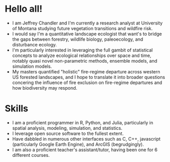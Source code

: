 # Hello all!

- I am Jeffrey Chandler and I'm currently a research analyst at University of Montana studying future vegetation transitions and wildfire risk.
- I would say I'm a quantitative landscape ecologist that want's to bridge the gaps between forestry, wildlife biology, paleoecology, and disturbance ecology.
- I'm particularly interested in leveraging the full gambit of statistical concepts to analyze ecological relationships over space and time, notably quasi novel non-parametric methods, ensemble models, and simulation models.
- My masters quantified "holistic" fire-regime departure across western US forested landscapes, and I hope to translate it into broader questions concering the influence of fire exclusion on fire-regime departures and how biodiversity may respond.

# Skills

- I am a proficient programmer in R, Python, and Julia, particularly in spatial analysis, modeling, simulation, and statistics.
- I leverage open source software to the fullest extent.
- Have dabbled in numerous other interfaces such as C, C++, javascript (particularly Google Earth Engine), and ArcGIS (begrudgingly).
- I am also a proficient teacher's assistant/tutor, having been one for 6 different courses.
<!--
**souma4/souma4** is a ✨ _special_ ✨ repository because its `README.md` (this file) appears on your GitHub profile.

Here are some ideas to get you started:

- 🔭 I’m currently working on ...
- 🌱 I’m currently learning ...
- 👯 I’m looking to collaborate on ...
- 🤔 I’m looking for help with ...
- 💬 Ask me about ...
- 📫 How to reach me: ...
- 😄 Pronouns: ...
- ⚡ Fun fact: ...
  -->
